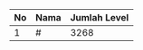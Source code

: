| No | Nama            | Jumlah Level |
|----|-----------------|--------------|
| 1  | #    |    3268        |
